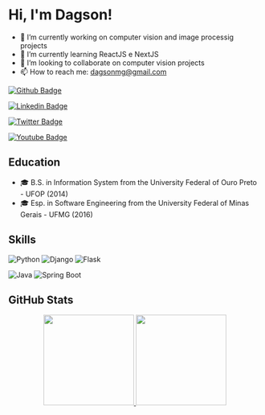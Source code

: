 # Hi, I'm Dagson!

- 🔭 I’m currently working on computer vision and image processig projects
- 🌱 I’m currently learning ReactJS e NextJS
- 👯 I’m looking to collaborate on computer vision projects
- 📫 How to reach me: dagsonmg@gmail.com

[![Github Badge](https://img.shields.io/badge/-Github-000?style=flat-square&logo=Github&logoColor=white&link=https://github.com/dagsonpatrick)](https://github.com/dagsonpatrick)

[![Linkedin Badge](https://img.shields.io/badge/-LinkedIn-blue?style=flat-square&logo=Linkedin&logoColor=white&link=https://www.linkedin.com/in/dagson-souza-23807450/)](https://www.linkedin.com/in/dagson-souza-23807450/)

[![Twitter Badge](https://img.shields.io/badge/-Twitter-1ca0f1?style=flat-square&labelColor=1ca0f1&logo=twitter&logoColor=white&link=https://twitter.com/Dagsonmg)](https://twitter.com/Dagsonmg)

[![Youtube Badge](https://img.shields.io/badge/-YouTube-ff0000?style=flat-square&labelColor=ff0000&logo=youtube&logoColor=white&link=https://www.youtube.com/channel/UCt92UIDYEH1x5UmoyVTkIlg)](https://www.youtube.com/channel/UCt92UIDYEH1x5UmoyVTkIlg)

## Education

- 🎓 B.S. in Information System from the University Federal of Ouro Preto - UFOP (2014)
- 🎓 Esp. in Software Engineering from the University Federal of Minas Gerais - UFMG (2016)

## Skills
<p>
 <img src="https://img.shields.io/badge/Python-3776AB?style=for-the-badge&logo=python&logoColor=white" alt="Python" />
 <img src="https://img.shields.io/badge/Django-092E20?style=for-the-badge&logo=django&logoColor=white" alt="Django" />
 <img src="https://img.shields.io/badge/Flask-092E20?style=for-the-badge&logo=flask&logoColor=white" alt="Flask" />
</p>

<p>
 <img src="https://img.shields.io/badge/Java-EC2025?style=for-the-badge&logo=java&logoColor=white" alt="Java" />
 <img src="https://img.shields.io/badge/Spring%20Boot-41B300?style=for-the-badge&logo=springboot&logoColor=white" alt="Spring Boot" />
</p>
                            
## GitHub Stats
<div align="center">
  <a href="https://github.com/dagsonpatrick">
  <img height="180em" src="https://github-readme-stats.vercel.app/api?username=dagsonpatrick&show_icons=true&theme=dracula&include_all_commits=true&count_private=true"/>
  <img height="180em" src="https://github-readme-stats.vercel.app/api/top-langs/?username=dagsonpatrick&layout=compact&langs_count=7&theme=dracula"/>
</div>
  
